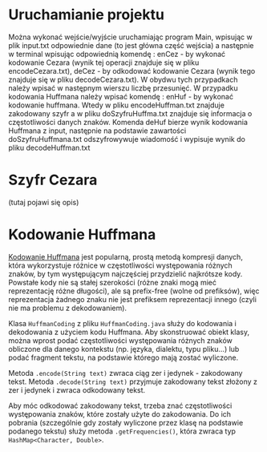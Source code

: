 # Uruchamianie projektu

Można wykonać wejście/wyjście uruchamiając program Main, wpisując w plik input.txt odpowiednie dane (to jest główna część wejścia) a następnie w terminal wpisując odpowiednią komendę : enCez - by wykonać kodowanie Cezara (wynik tej operacji znajduje się w pliku encodeCezara.txt), deCez - by odkodować kodowanie Cezara (wynik tego znajduje się w pliku decodeCezara.txt). W obydwu tych przypadkach należy wpisać w następnym wierszu liczbę przesunięć. W przypadku kodowania Huffmana należy wpisać komendę : enHuf - by wykonać kodowanie huffmana. Wtedy w pliku encodeHuffman.txt znajduje zakodowany szyfr a w pliku doSzyfruHuffma.txt znajduje się informacja o częstotliwości danych znaków. Komenda deHuf bierze wynik kodowania Huffmana z input, następnie na podstawie zawartości doSzyfruHuffmana.txt odszyfrowywuje wiadomość i wypisuje wynik do pliku decodeHuffman.txt
 
# Szyfr Cezara

(tutaj pojawi się opis)

# Kodowanie Huffmana

[Kodowanie Huffmana](https://en.wikipedia.org/wiki/Huffman_coding) jest popularną, prostą metodą kompresji danych, która wykorzystuje różnice w częstotliwości występowania różnych znaków, by tym występującym najczęściej przydzielić najkrótsze kody. Powstałe kody nie są stałej szerokości (różne znaki mogą mieć reprezentację różne długości), ale są prefix-free (wolne od prefiksów), więc reprezentacja żadnego znaku nie jest prefiksem reprezentacji innego (czyli nie ma problemu z dekodowaniem).

Klasa `HuffmanCoding` z pliku `HuffmanCoding.java` służy do kodowania i dekodowania z użyciem kodu Huffmana. Aby skonstruować obiekt klasy, można wprost podać częstotliwości występowania różnych znaków obliczone dla danego kontekstu (np. języka, dialektu, typu pliku...) lub podać fragment tekstu, na podstawie którego mają zostać wyliczone.

Metoda `.encode(String text)` zwraca ciąg zer i jedynek - zakodowany tekst. Metoda `.decode(String text)` przyjmuje zakodowany tekst złożony z zer i jedynek i zwraca odkodowany tekst.

Aby móc odkodować zakodowany tekst, trzeba znać częstotliwości występowania znaków, które zostały użyte do zakodowania. Do ich pobrania (szczególnie gdy zostały wyliczone przez klasę na podstawie podanego tekstu) służy metoda `.getFrequencies()`, która zwraca typ `HashMap<Character, Double>`.

